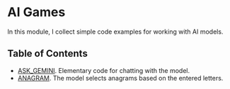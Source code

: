 # AI Games
In this module, I collect simple code examples for working with AI models.

## Table of Contents

- [ASK_GEMINI](https://github.com/hypo69/101_python_computer_games_ru/blob/master/GAMES/AI/ASK_GEMINI). Elementary code for chatting with the model.
- [ANAGRAM](https://github.com/hypo69/101_python_computer_games_ru/blob/master/GAMES/AI/ANAGRAM). The model selects anagrams based on the entered letters.


